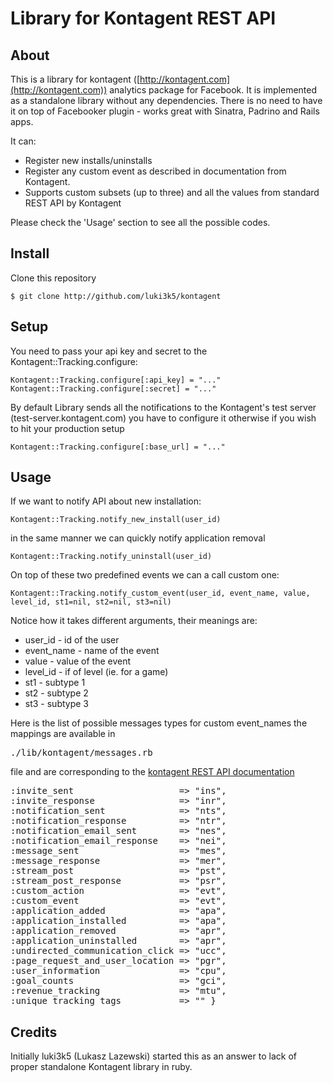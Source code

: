 Library for Kontagent REST API
===========

About
--
This is a library for kontagent ([http://kontagent.com](http://kontagent.com)) analytics package for Facebook.
It is implemented as a standalone library without any dependencies. 
There is no need to have it on top of Facebooker plugin - works great with Sinatra, Padrino and Rails apps. 

It can:

* Register new installs/uninstalls 
* Register any custom event as described in documentation from Kontagent.
* Supports custom subsets (up to three) and all the values from standard REST API by Kontagent 

Please check the 'Usage' section to see all the possible codes. 
 
Install
-- 
  Clone this repository 
 <pre><code>$ git clone http://github.com/luki3k5/kontagent</code></pre>

Setup
--
  You need to pass your api key and secret to the Kontagent::Tracking.configure: 
   <pre>
<code>Kontagent::Tracking.configure[:api_key] = "..."
Kontagent::Tracking.configure[:secret] = "..."</code></pre>

By default Library sends all the notifications to the Kontagent's test server (test-server.kontagent.com) you have to configure it otherwise if you wish to hit your production setup
   <pre><code>Kontagent::Tracking.configure[:base_url] = "..."</code></pre>
Usage
--

If we want to notify API about new installation:
<pre>
<code>Kontagent::Tracking.notify_new_install(user_id)</code>
</pre>

in the same manner we can quickly notify application removal
<pre>
<code>Kontagent::Tracking.notify_uninstall(user_id)</code>
</pre>

On top of these two predefined events we can a call custom one:
<pre>
<code>Kontagent::Tracking.notify_custom_event(user_id, event_name, value, level_id, st1=nil, st2=nil, st3=nil)</code>
</pre> 

	
Notice how it takes different arguments, their meanings are:

* user_id     - id of the user
* event_name           - name of the event
* value                - value of the event
* level_id             - if of level (ie. for a game)
* st1                  - subtype 1 
* st2                  - subtype 2 
* st3                  - subtype 3
	


Here is the list of possible messages types for custom event_names the mappings are available in <pre>./lib/kontagent/messages.rb</pre> file
and are corresponding to the  [kontagent REST API documentation](http://developers.kontagent.com/getting-started/instrumenting-your-application/kontagent-rest-api)

<pre>
:invite_sent                    => "ins",
:invite_response                => "inr",
:notification_sent              => "nts",
:notification_response          => "ntr",
:notification_email_sent        => "nes",
:notification_email_response    => "nei",
:message_sent                   => "mes",
:message_response               => "mer",
:stream_post                    => "pst",
:stream_post_response           => "psr",
:custom_action                  => "evt",
:custom_event                   => "evt",
:application_added              => "apa",
:application_installed          => "apa",
:application_removed            => "apr",
:application_uninstalled        => "apr",
:undirected_communication_click => "ucc",
:page_request_and_user_location => "pgr",
:user_information               => "cpu",
:goal_counts                    => "gci",
:revenue_tracking               => "mtu",
:unique_tracking_tags           => "" }
</pre>


Credits
--

Initially luki3k5 (Lukasz Lazewski) started this as an answer to lack of proper standalone Kontagent library in ruby.  

